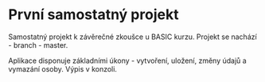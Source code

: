 # První samostatný projekt

Samostatný projekt k závěrečné zkoušce u BASIC kurzu. Projekt se nachází - branch - master.

Aplikace disponuje základními úkony - vytvoření, uložení, změny údajů a vymazání osoby. Výpis v konzoli.


